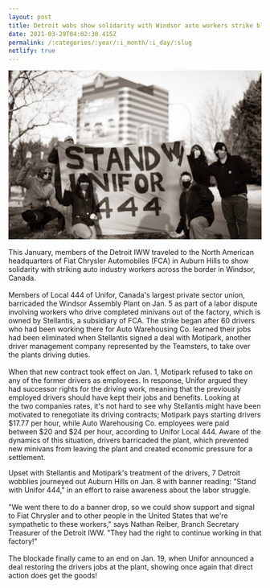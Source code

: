 ```yaml
---
layout: post
title: Detroit wobs show solidarity with Windsor auto workers strike blockade
date: 2021-03-29T04:02:30.415Z
permalink: /:categories/:year/:i_month/:i_day/:slug
netlify: true
---
```

![Six IWW Detroit Members stand with a banner which reads "Stand With Unifor 444."](/assets/uploads/fpnopifhjbfgekmn.jfif)

This January, members of the Detroit IWW traveled to the North American headquarters of Fiat Chrysler Automobiles (FCA) in Auburn Hills to show solidarity with striking auto industry workers across the border in Windsor, Canada.\
\
Members of Local 444 of Unifor, Canada's largest private sector union, barricaded the Windsor Assembly Plant on Jan. 5 as part of a labor dispute involving workers who drive completed minivans out of the factory, which is owned by Stellantis, a subsidiary of FCA. The strike began after 60 drivers who had been working there for Auto Warehousing Co. learned their jobs had been eliminated when Stellantis signed a deal with Motipark, another driver management company represented by the Teamsters, to take over the plants driving duties.\
\
When that new contract took effect on Jan. 1, Motipark refused to take on any of the former drivers as employees. In response, Unifor argued they had successor rights for the driving work, meaning that the previously employed drivers should have kept their jobs and benefits. Looking at the two companies rates, it's not hard to see why Stellantis might have been motivated to renegotiate its driving contracts; Motipark pays starting drivers $17.77 per hour, while Auto Warehousing Co. employees were paid  between $20 and $24 per hour, according to Unifor Local 444. Aware of the dynamics of this situation, drivers barricaded the plant, which prevented new minivans from leaving the plant and created economic pressure for a settlement.

Upset with Stellantis and Motipark's treatment of the drivers, 7 Detroit wobblies journeyed out Auburn Hills on Jan. 8 with banner reading: "Stand with Unifor 444," in an effort to raise awareness about the labor struggle.\
\
"We went there to do a banner drop, so we could show support and signal to Fiat Chrysler and to other people in the United States that we're sympathetic to these workers," says Nathan Reiber, Branch Secretary Treasurer of the Detroit IWW. "They had the right to continue working in that factory!"\
\
The blockade finally came to an end on Jan. 19, when Unifor announced a deal restoring the drivers jobs at the plant, showing once again that direct action does get the goods!
